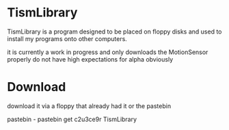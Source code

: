 # TismLibrary

TismLibrary is a program designed to be placed on floppy disks and used to install my programs onto other computers.

it is currently a work in progress and only downloads the MotionSensor properly do not have high expectations for alpha obviously

# Download

download it via a floppy that already had it or the pastebin

pastebin - pastebin get c2u3ce9r TismLibrary
